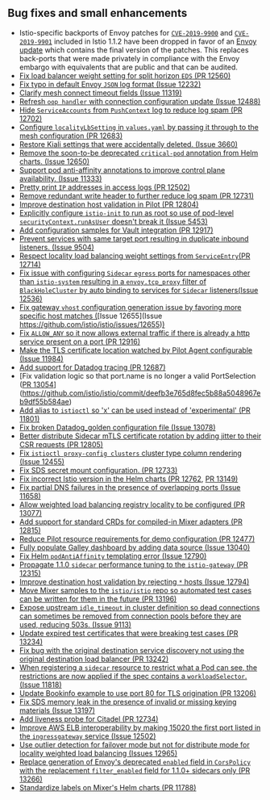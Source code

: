 ## Bug fixes and small enhancements

- Istio-specific backports of Envoy patches for [`CVE-2019-9900`](https://cve.mitre.org/cgi-bin/cvename.cgi?name=CVE-2019-9900) and [`CVE-2019-9901`](https://cve.mitre.org/cgi-bin/cvename.cgi?name=CVE-2019-9901) included in Istio 1.1.2 have been dropped in favor of an [Envoy update](https://github.com/envoyproxy/envoy/commit/ac7aa5ac8a815e5277b4d4659c5c02145fa1d56f) which contains the final version of the patches.    This replaces back-ports that were made privately in compliance with the Envoy embargo with equivalents that are public and that can be audited.
- [Fix load balancer weight setting for split horizon `EDS` (](https://github.com/istio/istio/commit/27e1b980aa17dee6968083568ec2b0d3cb5d0b69)[PR 12560](https://github.com/istio/istio/pull/12560)[)](https://github.com/istio/istio/commit/27e1b980aa17dee6968083568ec2b0d3cb5d0b69)
- [Fix typo in default Envoy `JSON` log format (](https://github.com/istio/istio/commit/fd639acdd336da0b15dc8dec48654d330220443e)[Issue 12232](https://github.com/istio/istio/issues/12232)[)](https://github.com/istio/istio/commit/fd639acdd336da0b15dc8dec48654d330220443e)
- [Clarify mesh connect timeout fields (](https://github.com/istio/istio/commit/350f77127c31ed3a81b8979b43a39287a4d4326b)[Issue 11319](https://github.com/istio/istio/issues/11319)[)](https://github.com/istio/istio/commit/350f77127c31ed3a81b8979b43a39287a4d4326b)
- [Refresh `oop handler` with connection configuration update (](https://github.com/istio/istio/commit/52b4b97b8eb6dd4d1c3df80a8abb2548a6780c5f)[Issue 12488](https://github.com/istio/istio/issues/12488)[)](https://github.com/istio/istio/commit/52b4b97b8eb6dd4d1c3df80a8abb2548a6780c5f)
- [Hide `ServiceAccounts` from `PushContext` log to reduce log spam (](https://github.com/istio/istio/commit/cb25f887528882769337a7c4221e4122f8d2197c)[PR 12702](https://github.com/istio/istio/pull/12702)[)](https://github.com/istio/istio/commit/cb25f887528882769337a7c4221e4122f8d2197c)
- [Configure `localityLbSetting` in `values.yaml` by passing it through to the mesh configuration (](https://github.com/istio/istio/commit/de0a6b712755e2b926964de75837e66f34102d26)[PR 12683](https://github.com/istio/istio/pull/12683)[)](https://github.com/istio/istio/commit/de0a6b712755e2b926964de75837e66f34102d26)
- [Restore Kiali settings that were accidentally deleted. (](https://github.com/istio/istio/commit/0145ed7309c0854b39ab04b68298010b624ab9ab)[Issue 3660)](https://github.com/istio/istio/issues/3660)
- [Remove the soon-to-be deprecated `critical-pod` annotation from Helm charts. (](https://github.com/istio/istio/commit/b1cad5fb592a6100de35d5c1bd599b2ac9a75485)[Issue 12650](https://github.com/istio/istio/issues/12650)[)](https://github.com/istio/istio/commit/b1cad5fb592a6100de35d5c1bd599b2ac9a75485)
- [Support pod anti-affinity annotations to improve control plane availability. (](https://github.com/istio/istio/commit/a7150e49d6229581b5c2e50d8fa3dd67401b6ecc)[Issue 11333](https://github.com/istio/istio/issues/11333)[)](https://github.com/istio/istio/commit/a7150e49d6229581b5c2e50d8fa3dd67401b6ecc) 
- [Pretty print `IP` addresses in access logs (](https://github.com/istio/istio/commit/ba047dc9474a10e63304b74a26787812606223ff)[PR 12502)](https://github.com/istio/istio/pull/12502)
- [Remove redundant write header to further reduce log spam (](https://github.com/istio/istio/commit/fedfd4750ffbe96e90378a257e9e414f4201adef)[PR 12731](https://github.com/istio/istio/pull/12731)[)](https://github.com/istio/istio/commit/fedfd4750ffbe96e90378a257e9e414f4201adef) 
- [Improve destination host validation in Pilot (](https://github.com/istio/istio/commit/e6b39fefdb24eb78f4be7c0e7929b5c02cf3af8c)[PR 12804](https://github.com/istio/istio/pull/12804)[)](https://github.com/istio/istio/commit/e6b39fefdb24eb78f4be7c0e7929b5c02cf3af8c)
- [Explicitly configure `istio-init` to run as root so use of pod-level `securityContext.runAsUser` doesn't break it (](https://github.com/istio/istio/commit/bf0ae4940797e0db9ab1f0adddfa82046afa5ed3)[Issue 5453](https://github.com/istio/istio/issues/5453)[)](https://github.com/istio/istio/commit/bf0ae4940797e0db9ab1f0adddfa82046afa5ed3)
- [Add configuration samples for Vault integration (](https://github.com/istio/istio/commit/03ec4b4f91c10986bbde8c20b8934e33498dac93)[PR 12917)](https://github.com/istio/istio/pull/12917)
- [Prevent services with same target port resulting in duplicate inbound listeners. (](https://github.com/istio/istio/commit/7531ca17b366b516cbd0d34ffa89db3d00a90d27)[Issue 9504](https://github.com/istio/istio/issues/9504)[)](https://github.com/istio/istio/commit/7531ca17b366b516cbd0d34ffa89db3d00a90d27)
- [Respect locality load balancing weight settings from `ServiceEntry`(](https://github.com/istio/istio/commit/c97638912468009bbccc102e8ace92f4b2dd5d19)[PR 12714](https://github.com/istio/istio/pull/12714)[)](https://github.com/istio/istio/commit/c97638912468009bbccc102e8ace92f4b2dd5d19) 
- [Fix issue with configuring `Sidecar` `egress` ports for namespaces other than `istio-system` resulting in a `envoy.tcp_proxy` filter of `BlackHoleCluster` by auto binding to services for `Sidecar` listeners(](https://github.com/istio/istio/commit/67085adc665017a36b77ecf4ce583a32e7705cdf)[Issue 12536](https://github.com/istio/istio/issues/12536)[)](https://github.com/istio/istio/commit/67085adc665017a36b77ecf4ce583a32e7705cdf)
- [Fix gateway `vhost` configuration generation issue by favoring more specific host matches (](https://github.com/istio/istio/commit/78f5101f47e40a66c09c4ee82bb0b186aadf6f14)[Issue 12655](Issue https://github.com/istio/istio/issues/12655)[)](https://github.com/istio/istio/commit/78f5101f47e40a66c09c4ee82bb0b186aadf6f14) 
- [Fix `ALLOW_ANY` so it now allows external traffic if there is already a http service present on a port (](https://github.com/istio/istio/commit/3a4aa250d4f08b99a753c5b4ff230cf53e2ecfd7)[PR 12916](https://github.com/istio/istio/pull/12916)[)](https://github.com/istio/istio/commit/3a4aa250d4f08b99a753c5b4ff230cf53e2ecfd7) 
- [Make the TLS certificate location watched by Pilot Agent configurable (](https://github.com/istio/istio/commit/a788675c8cc25aa49a0c6aa80bbd49152b45045b)[Issue 11984](https://github.com/istio/istio/issues/11984)[)](https://github.com/istio/istio/commit/a788675c8cc25aa49a0c6aa80bbd49152b45045b)
- [Add support for Datadog tracing (](https://github.com/istio/istio/commit/d6aeaa4be18042f6da6063aff0f9806a3cdc192d)[PR 12687](https://github.com/istio/istio/pull/12687)[)](https://github.com/istio/istio/commit/d6aeaa4be18042f6da6063aff0f9806a3cdc192d) 
- [Fix validation logic so that port.name is no longer a valid PortSelection ([PR 13054](https://github.com/istio/istio/pull/13054)](https://github.com/istio/istio/commit/deefb3e765d8fec5b88a5048967eb9df55b584ae)
- [Add alias to `istioctl` so 'x' can be used instead of 'experimental' (](https://github.com/istio/istio/commit/7ff5b5e6b546ddb7db5250cf251780455336e4c4)[PR 11801](https://github.com/istio/istio/pull/11801)[)](https://github.com/istio/istio/commit/7ff5b5e6b546ddb7db5250cf251780455336e4c4)
- [Fix broken Datadog_golden configuration file (](https://github.com/istio/istio/commit/8f236ca094d58e4d8d798f82ab4788ac0e9ce87e)[Issue 13078](https://github.com/istio/istio/issues/13078)[)](https://github.com/istio/istio/commit/8f236ca094d58e4d8d798f82ab4788ac0e9ce87e)
- [Better distribute Sidecar mTLS certificate rotation by adding jitter to their CSR requests (](https://github.com/istio/istio/commit/cfec06710c0142e90e2d1af9d936406f7d8b330b)[PR 12805](https://github.com/istio/istio/pull/12805)[)](https://github.com/istio/istio/commit/cfec06710c0142e90e2d1af9d936406f7d8b330b)
- [Fix `istioctl proxy-config clusters` cluster type column rendering (](https://github.com/istio/istio/commit/c4b53d7924f4a15db826c0ef1bb1c083a051b6e4)[Issue 12455](https://github.com/istio/istio/issues/12455)[)](https://github.com/istio/istio/commit/c4b53d7924f4a15db826c0ef1bb1c083a051b6e4)
- [Fix SDS secret mount configuration. (](https://github.com/istio/istio/commit/41b831f443914c3dd97f1b761c2fb9afed29850e)[PR 12733](https://github.com/istio/istio/pull/12733)[)](https://github.com/istio/istio/commit/41b831f443914c3dd97f1b761c2fb9afed29850e)
- [Fix incorrect Istio version in the Helm charts (](https://github.com/istio/istio/commit/d7f1286834cf5d4e2f86dc2611cd2373ad192bf7)[PR 12762](https://github.com/istio/istio/pull/12762), [PR 13149](https://github.com/istio/istio/pull/13149)[)](https://github.com/istio/istio/commit/d7f1286834cf5d4e2f86dc2611cd2373ad192bf7)
- [Fix partial DNS failures in the presence of overlapping ports (](https://github.com/istio/istio/commit/497c85e7f4e0a0783991d015023a1393a60d4731)[Issue 11658](https://github.com/istio/istio/issues/11658)[)](https://github.com/istio/istio/commit/497c85e7f4e0a0783991d015023a1393a60d4731)
- [Allow weighted load balancing registry locality to be configured (](https://github.com/istio/istio/commit/7e813b47e2f35d8cf3a39a5972d8643b9bac8f33)[PR 13077](https://github.com/istio/istio/pull/13077)[)](https://github.com/istio/istio/commit/7e813b47e2f35d8cf3a39a5972d8643b9bac8f33)
- [Add support for standard CRDs for compiled-in Mixer adapters (](https://github.com/istio/istio/commit/25eedac3845b52a523234c74240a5e6ce91c462e)[PR 12815](https://github.com/istio/istio/pull/12815)[)](https://github.com/istio/istio/commit/25eedac3845b52a523234c74240a5e6ce91c462e)
- [Reduce Pilot resource requirements for demo configuration (](https://github.com/istio/istio/commit/4a2b0017721d4e0998a74712ac94757191c5f64f)[PR 12477](https://github.com/istio/istio/pull/12477)[)](https://github.com/istio/istio/commit/4a2b0017721d4e0998a74712ac94757191c5f64f)
- [Fully populate Galley dashboard by adding data source (](https://github.com/istio/istio/commit/aec5f8b9eaa52d75091e813df84c393bc50fbb93)[Issue 13040](https://github.com/istio/istio/issues/13040)[)](https://github.com/istio/istio/commit/aec5f8b9eaa52d75091e813df84c393bc50fbb93)
- [Fix Helm `podAntiAffinity` templating error (](https://github.com/istio/istio/commit/75b00d708b6319d20eb6669d76e2421455695967)[Issue 12790](https://github.com/istio/istio/issues/12790)[)](https://github.com/istio/istio/commit/75b00d708b6319d20eb6669d76e2421455695967)
- [Propagate 1.1.0 `sidecar` performance tuning to the `istio-gateway` (](https://github.com/istio/istio/commit/bfea6044ef93511bcdf5b26faf53c0e33a1da4f7)[PR 12315](https://github.com/istio/istio/pull/12315)[)](https://github.com/istio/istio/commit/bfea6044ef93511bcdf5b26faf53c0e33a1da4f7)
- [Improve destination host validation by rejecting `*` hosts (](https://github.com/istio/istio/commit/cccb01eb5f1cb1e769c6e19e79528f4bf0d8c1f4)[Issue 12794](https://github.com/istio/istio/issues/12794)[)](https://github.com/istio/istio/commit/cccb01eb5f1cb1e769c6e19e79528f4bf0d8c1f4)
- [Move Mixer samples to the `istio/istio` repo so automated test cases can be written for them in the future (](https://github.com/istio/istio/commit/c30c91c739617c6fdba4cd0ef846c51be3949439)[PR 13196](https://github.com/istio/istio/pull/13196)[)](https://github.com/istio/istio/commit/c30c91c739617c6fdba4cd0ef846c51be3949439)
- [Expose upstream `idle_timeout` in cluster definition so dead connections can sometimes be removed from connection pools before they are used, reducing 503s. (](https://github.com/istio/istio/commit/e961061885161a3235b0851cc5fb64f69a6779db)[Issue 9113](https://github.com/istio/istio/issues/9113)[)](https://github.com/istio/istio/commit/e961061885161a3235b0851cc5fb64f69a6779db)
- [Update expired test certificates that were breaking test cases (](https://github.com/istio/istio/commit/4b5666af2cf9c8eb78b071b7b4ea06daab782678)[PR 13234](https://github.com/istio/istio/pull/13234)[)](https://github.com/istio/istio/commit/4b5666af2cf9c8eb78b071b7b4ea06daab782678)
- [Fix bug with the original destination service discovery not using the original destination load balancer (](https://github.com/istio/istio/commit/cc09c8de63ce950906bd91c73085ecb474123e14)[PR 13242](https://github.com/istio/istio/pull/13242)[)](https://github.com/istio/istio/commit/cc09c8de63ce950906bd91c73085ecb474123e14)
- [When registering a `sidecar` resource to restrict what a Pod can see, the restrictions are now applied if the spec contains a `workloadSelector`. (](https://github.com/istio/istio/commit/3b3992b0ecf501fdc9724abcd30128b7823be77f)[Issue 11818](https://github.com/istio/istio/issues/11818)[)](https://github.com/istio/istio/commit/3b3992b0ecf501fdc9724abcd30128b7823be77f)
- [Update Bookinfo example to use port 80 for TLS origination (](https://github.com/istio/istio/commit/11787675d47b892462ee245f6b1869df090b4991)[PR 13206](https://github.com/istio/istio/pull/13206)[)](https://github.com/istio/istio/commit/11787675d47b892462ee245f6b1869df090b4991)
- [Fix SDS memory leak in the presence of invalid or missing keying materials (](https://github.com/istio/istio/commit/2a39a33f0b06d865e4df52a0594973baf6ada405)[Issue 13197](https://github.com/istio/istio/issues/13197)[)](https://github.com/istio/istio/commit/2a39a33f0b06d865e4df52a0594973baf6ada405)
- [Add liveness probe for Citadel (](https://github.com/istio/istio/commit/b5f104c79931a2b789a0338467e9044a488aa070)[PR 12734](https://github.com/istio/istio/pull/12734)[)](https://github.com/istio/istio/commit/b5f104c79931a2b789a0338467e9044a488aa070)
- [Improve AWS ELB interoperability by making 15020 the first port listed in the `ingressgateway` service (](https://github.com/istio/istio/commit/eda1935991e667f7609a07c616b143f0e5f51a42)[Issue 12502](https://github.com/istio/istio/issues/12503)[)](https://github.com/istio/istio/commit/eda1935991e667f7609a07c616b143f0e5f51a42)
- [Use outlier detection for failover mode but not for distribute mode for locality weighted load balancing (](https://github.com/istio/istio/commit/07da3bebff5268b150f180628a5314cfc37251a8)[Issues 12965](https://github.com/istio/istio/issues/12961)[)](https://github.com/istio/istio/commit/07da3bebff5268b150f180628a5314cfc37251a8)
- [Replace generation of Envoy's deprecated `enabled` field in `CorsPolicy` with the replacement `filter_enabled` field for 1.1.0+ sidecars only (](https://github.com/istio/istio/commit/b537eab247a8159f005891c59685f4d3c7c83811)[PR 13266](https://github.com/istio/istio/pull/13266)[)](https://github.com/istio/istio/commit/b537eab247a8159f005891c59685f4d3c7c83811)
- [Standardize labels on Mixer's Helm charts (](https://github.com/istio/istio/commit/b7a84b57cc3dc3975ee6ac3cf5bf7d11ac69127a)[PR 11788](https://github.com/istio/istio/pull/11788)[)](https://github.com/istio/istio/commit/b7a84b57cc3dc3975ee6ac3cf5bf7d11ac69127a)




